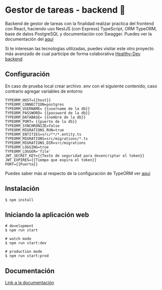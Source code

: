 # Gestor de tareas - backend 📝

Backend de gestor de tareas con la finalidad realizar practica del frontend con React, haciendo uso NestJS (con Express) TypeScript, ORM TypeORM, base de datos PostgreSQL y documentación con Swagger. Puedes ver la documentación del [aquí](https://task-app-back.herokuapp.com/api/)

Si te interesan las tecnologías utilizadas, puedes visitar este otro proyecto más avanzado de cual participe de forma colaborativa [Healthy-Dev backend](https://github.com/Healthy-Dev/healthy-back)

## Configuración

En caso de prueba local crear archivo .env con el siguiente contenido, caso contrario agregar variables de entorno

```
TYPEORM_HOST={{host}}
TYPEORM_CONNECTION=postgres
TYPEORM_USERNAME= {{username de la db}}
TYPEORM_PASSWORD= {{password de la db}}
TYPEORM_DATABASE= {{nombre de la db}}
TYPEORM_PORT= {{puerto de la db}}
TYPEORM_SYNCHRONIZE=false
TYPEORM_MIGRATIONS_RUN=true
TYPEORM_ENTITIES=src/**/*.entity.ts
TYPEORM_MIGRATIONS=src/migrations/*.ts
TYPEORM_MIGRATIONS_DIR=src/migrations
TYPEORM_LOGGING=true
TYPEORM_LOGGER='file'
JWT_SECRET_KEY={{Texto de seguridad para desencriptar el token}}
JWT_EXPIRES={{Tiempo que expira el token}}
PORT={{Puerto}}
```

Puedes saber más al respecto de la configuración de TypeORM ver [aquí](https://typeorm.io/#/using-ormconfig)

## Instalación

```tsx
$ npm install
```

## Iniciando la aplicación web

```
# development
$ npm run start

# watch mode
$ npm run start:dev

# production mode
$ npm run start:prod
```

## Documentación

[Link a la documentación](https://task-app-back.herokuapp.com/api/)
